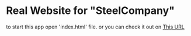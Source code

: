 # Real Website for "SteelCompany"

to start this app open 'index.html' file.
or you can check it out on [This URL](https://www.steelcompany.ge)
